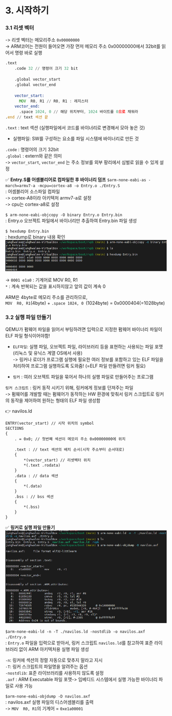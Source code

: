 # 3. 시작하기
### 3.1 리셋 벡터  
-> 리셋 벡터는 메모리주소 `0x00000000`  
-> ARM코어는 전원이 들어오면 가장 먼저 메모리  주소 0x00000000에서 32bit를 읽어서 명령 바로 실행  

```asm
.text
    .code 32 // 명령어 크기 32 bit

    .global vector_start
    .global vector_end

    vector_start:
      MOV  R0, R1 // R0, R1 : 레지스터
    vector_end:
      .space 1024, 0 // 해당 위치부터, 1024 바이트를 0으로 채워라
.end // text 섹션 끝
```

`.text` : text 섹션 (실행파일에서 코드를 바이너리로 변경해서 모아 놓은 것)
* 실행파일: SW를 구성하는 요소를 파일 시스템에 바이너리로 만든 것  

`.code` : 명령어의 크기 32bit  
`.global` : extern와 같은 의미  
-> `vector_start`, `vector_end` 는 주소 정보를 외부 팡리에서 심벌로 읽을 수 있게 설정  

✅ **Entry.S를 어셈블리어로 컴파일한 후 바이너리 덤프** 
`$arm-none-eabi-as -march=armv7-a -mcpu=cortex-a8 -o Entry.o ./Entry.S`   
: 어셈블리어 소스파일 컴파일  
-> cortex-A8이라 아키텍처 armv7-a로 설정  
-> cpu는 cortex-a8로 설정  

`$ arm-none-eabi-objcopy -O binary Entry.o Entry.bin`  
: Entry.o 오브젝트 파일에서 바이너리만 추출하여 Entry.bin 파일 생성

`$ hexdump Entry.bin`  
: hexdump로 binary 내용 확인
![alt text](image-1.png)

-> `0001 e1a0` : 기계어로 MOV R0, R1  
`*` : 계속 반복되는 값을 표시하지않고 앞의 값이 계속 0  

ARM은 4byte로 메모리 주소를 관리하므로,  
`MOV  R0, R1`(4byte) + `.space 1024, 0 `(1024byte) = 0x0000404(=1028byte)  

### 3.2 실행 파일 만들기  
QEMU가 펌웨어 파일을 읽어서 부팅하려면 입력으로 지정한 펌웨어 바이너리 파일이 ELF 파일 형식이어야함!
* `ELF파일`: 실행 파일, 오브젝트 파일, 라이브러리 등을 표현하는 사용되는 파일 포맷 (리눅스 및 유닉스 계열 OS에서 사용)  
-> 링커나 로더가 프로그램 실행에 필요한 여러 정보를 포함하고 있는 ELF 파일을 처리하여 프로그램 실행하도록 도와줌! (=ELF 파일 만들려면 링커 필요)
 - `링커` : 여러 오브젝트 파일을 묶어서 하나의 실행 파일로 만들어주는 프로그램

`링커 스크립트` : 링커 동작 시키기 위해, 링커에게 정보를 던져주는 파일  
-> 펌웨어를 개발할 때는 펌웨어가 동작하는 HW 환경에 맞춰서 링커 스크립트로 링커의 동작을 제어하여 원하는 형태의 ELF 파일 생성함  

👉 navilos.ld
```
ENTRY(vector_start) // 시작 위치의 symbol
SECTIONS
{
    . = 0x0; // 첫번째 섹션이 메모리 주소 0x00000000에 위치

    .text : // text 섹션의 배치 순서(시작 주소부터 순서대로)
    {
        *(vector_start) // 리셋벡터 위치
        *(.text .rodata)
    }
    .data : // data 섹션
    {
        *(.data)
    }
    .bss : // bss 섹션 
    {
        *(.bss)
    }
}
```  
✅ **링커로 실행 파일 만들기**
![alt text](image-2.png)  

`$arm-none-eabi-ld -n -T ./navilos.ld -nostdlib -o navilos.axf ./Entry.o`  
: `Entry.o` 파일을 입력으로 받아서, 링커 스크립트 `navilos.ld`를 참고하여 표준 라이브러리 없이 ARM 아키텍처용 실행 파일 생성  

`-n`: 링커에 섹션의 정렬 자동으로 맞추지 말라고 지시  
`-T`: 링커 스크립트의 파일명을 알려주는 옵션  
`-nostdlib`: 표준 라이브러리를 사용하지 않도록 설정  
`.axf` : ARM Executable 파일 포맷-> 임베디드 시스템에서 실행 가능한 바이너리 파일로 사용 가능

`$arm-none-eabi-objdump -D navilos.axf`  
: navilos.axf 실행 파일의 디스어셈블리를 출력  
-> `MOV  R0, R1`의 기계어 = `0xe1a00001`








